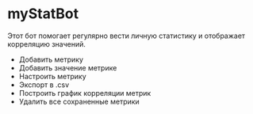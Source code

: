 # myStatBot

Этот бот помогает регулярно вести личную статистику и отображает корреляцию значений.
- Добавить метрику
- Добавить значение метрике
- Настроить метрику
- Экспорт в .csv
- Построить график корреляции метрик
- Удалить все сохраненные метрики 
